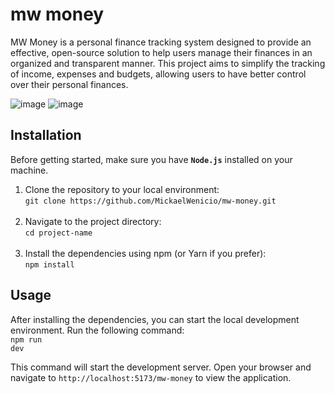 # mw money
 MW Money is a personal finance tracking system designed to provide an effective, open-source solution to help users manage their finances in an organized and transparent manner. This project aims to simplify the tracking of income, expenses and budgets, allowing users to have better control over their personal finances.
 
![image](https://github.com/MickaelWenicio/mw-money/assets/137213686/77ade1ab-d2b8-4b8f-bbdf-35bce67f547a)
![image](https://github.com/MickaelWenicio/mw-money/assets/137213686/2a0fbabc-a4e4-488b-ade9-f3f00dc3327f)



## Installation

Before getting started, make sure you have <code><strong>Node.js</strong></code> installed on your machine.

<ol>
  <li>
     Clone the repository to your local environment: <br>
     <code>git clone https://github.com/MickaelWenicio/mw-money.git</code>
  </li> <br>
  <li>
   Navigate to the project directory: <br>
   <code>cd project-name</code>
  </li> <br>
  <li>
    Install the dependencies using npm (or Yarn if you prefer): <br>
    <code>npm install</code>
   </li>
</ol>

## Usage

After installing the dependencies, you can start the local development environment. Run the following command: <br>
<code>npm run dev</code>

This command will start the development server. Open your browser and navigate to <code>http://localhost:5173/mw-money</code> to view the application.
